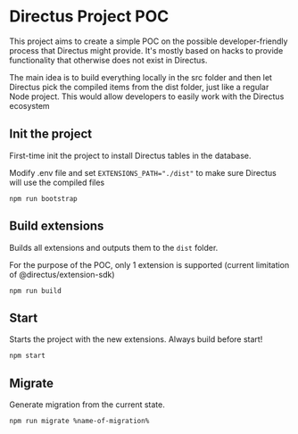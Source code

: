 # Directus Project POC

This project aims to create a simple POC on the possible developer-friendly process that Directus might provide. It's mostly based on hacks
to provide functionality that otherwise does not exist in Directus.

The main idea is to build everything locally in the src folder and then let Directus pick the compiled items from the dist folder,
just like a regular Node project. This would allow developers to easily work with the Directus ecosystem

## Init the project

First-time init the project to install Directus tables in the database.

Modify .env file and set `EXTENSIONS_PATH="./dist"` to make sure Directus will use the compiled files

`npm run bootstrap`

## Build extensions

Builds all extensions and outputs them to the `dist` folder.

For the purpose of the POC, only 1 extension is supported (current limitation of @directus/extension-sdk)

`npm run build`

## Start

Starts the project with the new extensions. Always build before start!

`npm start`

## Migrate

Generate migration from the current state.

`npm run migrate %name-of-migration%`
